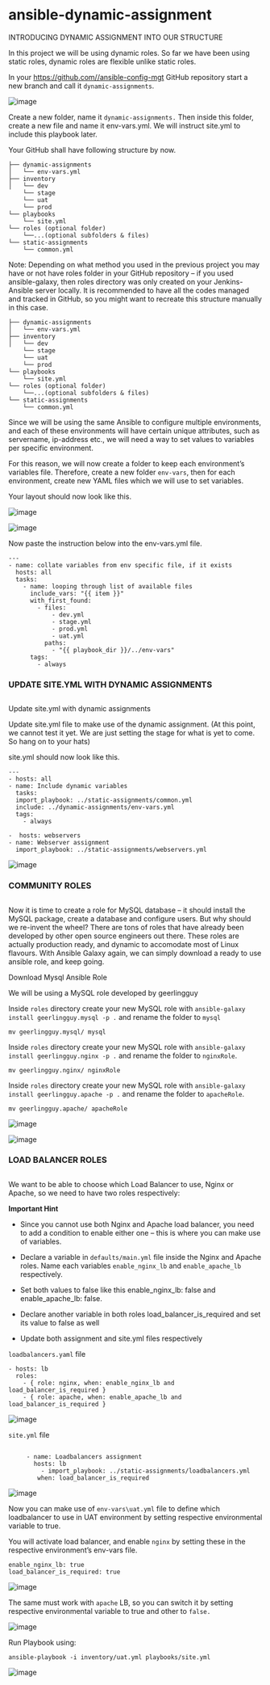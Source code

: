 # ansible-dynamic-assignment

INTRODUCING DYNAMIC ASSIGNMENT INTO OUR STRUCTURE

In this project we will be using dynamic roles. So far we have been using static roles, dynamic roles are flexible unlike static roles.



In your https://github.com//ansible-config-mgt GitHub repository start a new branch and call it `dynamic-assignments`.

![image](images/Screenshot_1.png)

Create a new folder, name it `dynamic-assignments.` Then inside this folder, create a new file and name it env-vars.yml. We will instruct site.yml to include this playbook later.

Your GitHub shall have following structure by now.

```
├── dynamic-assignments
│   └── env-vars.yml
├── inventory
│   └── dev
    └── stage
    └── uat
    └── prod
└── playbooks
    └── site.yml
└── roles (optional folder)
    └──...(optional subfolders & files)
└── static-assignments
    └── common.yml
```

Note: Depending on what method you used in the previous project you may have or not have roles folder in your GitHub repository – if you used ansible-galaxy, then roles directory was only created on your Jenkins-Ansible server locally. It is recommended to have all the codes managed and tracked in GitHub, so you might want to recreate this structure manually in this case.

```
├── dynamic-assignments
│   └── env-vars.yml
├── inventory
│   └── dev
    └── stage
    └── uat
    └── prod
└── playbooks
    └── site.yml
└── roles (optional folder)
    └──...(optional subfolders & files)
└── static-assignments
    └── common.yml
```


Since we will be using the same Ansible to configure multiple environments, and each of these environments will have certain unique attributes, such as servername, ip-address etc., we will need a way to set values to variables per specific environment.

For this reason, we will now create a folder to keep each environment’s variables file. Therefore, create a new folder `env-vars`, then for each environment, create new YAML files which we will use to set variables.

Your layout should now look like this.

![image](images/Screenshot_2.png)

![image](images/Screenshot_3.png)

Now paste the instruction below into the env-vars.yml file.

```
---
- name: collate variables from env specific file, if it exists
  hosts: all
  tasks:
    - name: looping through list of available files
      include_vars: "{{ item }}"
      with_first_found:
        - files:
            - dev.yml
            - stage.yml
            - prod.yml
            - uat.yml
          paths:
            - "{{ playbook_dir }}/../env-vars"
      tags:
        - always
```


### UPDATE SITE.YML WITH DYNAMIC ASSIGNMENTS
##

Update site.yml with dynamic assignments

Update site.yml file to make use of the dynamic assignment. (At this point, we cannot test it yet. We are just setting the stage for what is yet to come. So hang on to your hats)

site.yml should now look like this.

```
---
- hosts: all
- name: Include dynamic variables 
  tasks:
  import_playbook: ../static-assignments/common.yml 
  include: ../dynamic-assignments/env-vars.yml
  tags:
    - always

-  hosts: webservers
- name: Webserver assignment
  import_playbook: ../static-assignments/webservers.yml
```

![image](images/Screenshot_17.png)

### COMMUNITY  ROLES
##

Now it is time to create a role for MySQL database – it should install the MySQL package, create a database and configure users. But why should we re-invent the wheel? There are tons of roles that have already been developed by other open source engineers out there. These roles are actually production ready, and dynamic to accomodate most of Linux flavours. With Ansible Galaxy again, we can simply download a ready to use ansible role, and keep going.

Download Mysql Ansible Role

We will be using a MySQL role developed by geerlingguy

Inside `roles` directory create your new MySQL role with `ansible-galaxy install geerlingguy.mysql -p .` and rename the folder to `mysql`

```
mv geerlingguy.mysql/ mysql
```
Inside `roles` directory create your new MySQL role with `ansible-galaxy install geerlingguy.nginx -p .` and rename the folder to `nginxRole`.

```
mv geerlingguy.nginx/ nginxRole
```
Inside `roles` directory create your new MySQL role with `ansible-galaxy install geerlingguy.apache -p .` and rename the folder to `apacheRole`.

```
mv geerlingguy.apache/ apacheRole
```

![image](images/Screenshot_8.png)

![image](images/Screenshot_9.png)

### LOAD BALANCER ROLES
##

We want to be able to choose which Load Balancer to use, Nginx or Apache, so we need to have two roles respectively:

**Important Hint**

   - Since you cannot use both Nginx and Apache load balancer, you need to add a condition to enable either one – this is where you can make use of variables.

   - Declare a variable in `defaults/main.yml` file inside the Nginx and Apache roles. Name each variables `enable_nginx_lb` and `enable_apache_lb` respectively.

   - Set both values to false like this enable_nginx_lb: false and enable_apache_lb: false.

   - Declare another variable in both roles load_balancer_is_required and set its value to false as well

   - Update both assignment and site.yml files respectively

`loadbalancers.yaml` file

```
- hosts: lb
  roles:
    - { role: nginx, when: enable_nginx_lb and load_balancer_is_required }
    - { role: apache, when: enable_apache_lb and load_balancer_is_required }
```

![image](images/Screenshot_22.png)

`site.yml` file

```

     - name: Loadbalancers assignment
       hosts: lb
         - import_playbook: ../static-assignments/loadbalancers.yml
        when: load_balancer_is_required
```

![image](images/Screenshot_23.png)


Now you can make use of `env-vars\uat.yml` file to define which loadbalancer to use in UAT environment by setting respective environmental variable to true.

You will activate load balancer, and enable `nginx` by setting these in the respective environment’s env-vars file.

```
enable_nginx_lb: true
load_balancer_is_required: true
```

![image](images/Screenshot_16.png)

The same must work with `apache` LB, so you can switch it by setting respective environmental variable to true and other to `false.`

![image](images/Screenshot_15.png)


Run Playbook using:

```
ansible-playbook -i inventory/uat.yml playbooks/site.yml

```

![image](images/Screenshot_24.png)


